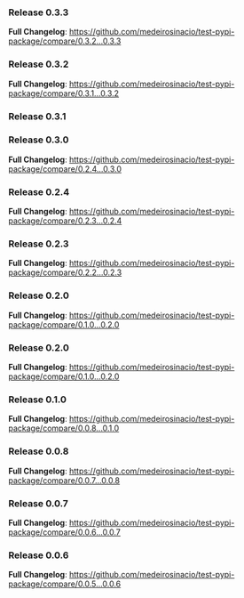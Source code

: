 ### Release 0.3.3 

**Full Changelog**: https://github.com/medeirosinacio/test-pypi-package/compare/0.3.2...0.3.3

### Release 0.3.2 

**Full Changelog**: https://github.com/medeirosinacio/test-pypi-package/compare/0.3.1...0.3.2

### Release 0.3.1 



### Release 0.3.0 

**Full Changelog**: https://github.com/medeirosinacio/test-pypi-package/compare/0.2.4...0.3.0

### Release 0.2.4 

**Full Changelog**: https://github.com/medeirosinacio/test-pypi-package/compare/0.2.3...0.2.4

### Release 0.2.3 

**Full Changelog**: https://github.com/medeirosinacio/test-pypi-package/compare/0.2.2...0.2.3

### Release 0.2.0 

**Full Changelog**: https://github.com/medeirosinacio/test-pypi-package/compare/0.1.0...0.2.0

### Release 0.2.0 

**Full Changelog**: https://github.com/medeirosinacio/test-pypi-package/compare/0.1.0...0.2.0

### Release 0.1.0 

**Full Changelog**: https://github.com/medeirosinacio/test-pypi-package/compare/0.0.8...0.1.0

### Release 0.0.8 

**Full Changelog**: https://github.com/medeirosinacio/test-pypi-package/compare/0.0.7...0.0.8

### Release 0.0.7 

**Full Changelog**: https://github.com/medeirosinacio/test-pypi-package/compare/0.0.6...0.0.7

### Release 0.0.6 

**Full Changelog**: https://github.com/medeirosinacio/test-pypi-package/compare/0.0.5...0.0.6

